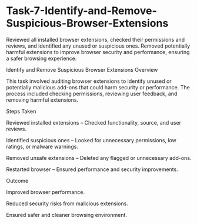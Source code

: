 # Task-7-Identify-and-Remove-Suspicious-Browser-Extensions
Reviewed all installed browser extensions, checked their permissions and reviews, and identified any unused or suspicious ones. Removed potentially harmful extensions to improve browser security and performance, ensuring a safer browsing experience.

Identify and Remove Suspicious Browser Extensions
Overview

This task involved auditing browser extensions to identify unused or potentially malicious add-ons that could harm security or performance. The process included checking permissions, reviewing user feedback, and removing harmful extensions.

Steps Taken

Reviewed installed extensions – Checked functionality, source, and user reviews.

Identified suspicious ones – Looked for unnecessary permissions, low ratings, or malware warnings.

Removed unsafe extensions – Deleted any flagged or unnecessary add-ons.

Restarted browser – Ensured performance and security improvements.

Outcome

Improved browser performance.

Reduced security risks from malicious extensions.

Ensured safer and cleaner browsing environment.
